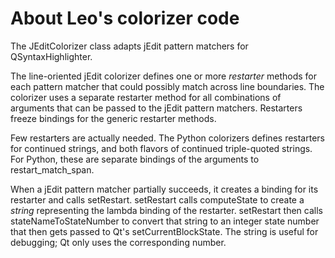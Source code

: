 # About Leo's colorizer code
The JEditColorizer class adapts jEdit pattern matchers for QSyntaxHighlighter.

The line-oriented jEdit colorizer defines one or more *restarter* methods for each pattern matcher that could possibly match across line boundaries. The colorizer uses a separate restarter method for all combinations of arguments that can be passed to the jEdit pattern matchers. Restarters freeze bindings for the generic restarter methods.

Few restarters are actually needed. The Python colorizers defines restarters for continued strings, and both flavors of continued triple-quoted strings. For Python, these are separate bindings of the arguments to restart_match_span.

When a jEdit pattern matcher partially succeeds, it creates a binding for its restarter and calls setRestart. setRestart calls computeState to create a *string* representing the lambda binding of the restarter. setRestart then calls stateNameToStateNumber to convert that string to an integer state number that then gets passed to Qt's setCurrentBlockState. The string is useful for debugging; Qt only uses the corresponding number.


